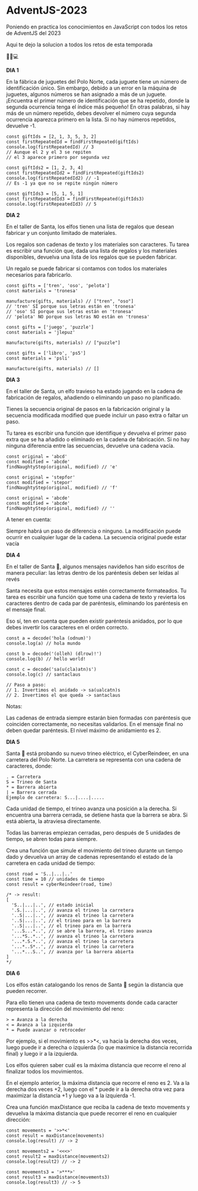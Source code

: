 # AdventJS-2023
Poniendo en practica los conocimientos en JavaScript con todos los retos de AdventJS del 2023

Aqui te dejo la solucion a todos los retos de esta temporada

🎄🎅💻

**DIA 1**


En la fábrica de juguetes del Polo Norte, cada juguete tiene un número de identificación único.
Sin embargo, debido a un error en la máquina de juguetes, algunos números se han asignado a más de un juguete.
¡Encuentra el primer número de identificación que se ha repetido, donde la segunda ocurrencia tenga el índice más pequeño!
En otras palabras, si hay más de un número repetido, debes devolver el número cuya segunda ocurrencia aparezca primero en la lista. Si no hay números repetidos, devuelve -1.

```
const giftIds = [2, 1, 3, 5, 3, 2]
const firstRepeatedId = findFirstRepeated(giftIds)
console.log(firstRepeatedId) // 3
// Aunque el 2 y el 3 se repiten
// el 3 aparece primero por segunda vez

const giftIds2 = [1, 2, 3, 4]
const firstRepeatedId2 = findFirstRepeated(giftIds2)
console.log(firstRepeatedId2) // -1
// Es -1 ya que no se repite ningún número

const giftIds3 = [5, 1, 5, 1]
const firstRepeatedId3 = findFirstRepeated(giftIds3)
console.log(firstRepeatedId3) // 5
```


**DIA 2**

En el taller de Santa, los elfos tienen una lista de regalos que desean fabricar y un conjunto limitado de materiales.

Los regalos son cadenas de texto y los materiales son caracteres. Tu tarea es escribir una función que, dada una lista de regalos y los materiales disponibles, devuelva una lista de los regalos que se pueden fabricar.

Un regalo se puede fabricar si contamos con todos los materiales necesarios para fabricarlo.

```
const gifts = ['tren', 'oso', 'pelota']
const materials = 'tronesa'

manufacture(gifts, materials) // ["tren", "oso"]
// 'tren' SÍ porque sus letras están en 'tronesa'
// 'oso' SÍ porque sus letras están en 'tronesa'
// 'pelota' NO porque sus letras NO están en 'tronesa'

const gifts = ['juego', 'puzzle']
const materials = 'jlepuz'

manufacture(gifts, materials) // ["puzzle"]

const gifts = ['libro', 'ps5']
const materials = 'psli'

manufacture(gifts, materials) // []
```

**DIA 3**


En el taller de Santa, un elfo travieso ha estado jugando en la cadena de fabricación de regalos, añadiendo o eliminando un paso no planificado.

Tienes la secuencia original de pasos en la fabricación original y la secuencia modificada modified que puede incluir un paso extra o faltar un paso.

Tu tarea es escribir una función que identifique y devuelva el primer paso extra que se ha añadido o eliminado en la cadena de fabricación. Si no hay ninguna diferencia entre las secuencias, devuelve una cadena vacía.
```
const original = 'abcd'
const modified = 'abcde'
findNaughtyStep(original, modified) // 'e'

const original = 'stepfor'
const modified = 'stepor'
findNaughtyStep(original, modified) // 'f'

const original = 'abcde'
const modified = 'abcde'
findNaughtyStep(original, modified) // ''
```
A tener en cuenta:

Siempre habrá un paso de diferencia o ninguno.
La modificación puede ocurrir en cualquier lugar de la cadena.
La secuencia original puede estar vacía



**DIA 4**


En el taller de Santa 🎅, algunos mensajes navideños han sido escritos de manera peculiar: las letras dentro de los paréntesis deben ser leídas al revés

Santa necesita que estos mensajes estén correctamente formateados. Tu tarea es escribir una función que tome una cadena de texto y revierta los caracteres dentro de cada par de paréntesis, eliminando los paréntesis en el mensaje final.

Eso sí, ten en cuenta que pueden existir paréntesis anidados, por lo que debes invertir los caracteres en el orden correcto.

```
const a = decode('hola (odnum)')
console.log(a) // hola mundo

const b = decode('(olleh) (dlrow)!')
console.log(b) // hello world!

const c = decode('sa(u(cla)atn)s')
console.log(c) // santaclaus

// Paso a paso:
// 1. Invertimos el anidado -> sa(ualcatn)s
// 2. Invertimos el que queda -> santaclaus
```

Notas:

Las cadenas de entrada siempre estarán bien formadas con paréntesis que coinciden correctamente, no necesitas validarlos.
En el mensaje final no deben quedar paréntesis.
El nivel máximo de anidamiento es 2.

**DIA 5**


Santa 🎅 está probando su nuevo trineo eléctrico, el CyberReindeer, en una carretera del Polo Norte. La carretera se representa con una cadena de caracteres, donde:

```
. = Carretera
S = Trineo de Santa
* = Barrera abierta
| = Barrera cerrada
Ejemplo de carretera: S...|....|.....

```


Cada unidad de tiempo, el trineo avanza una posición a la derecha. Si encuentra una barrera cerrada, se detiene hasta que la barrera se abra. Si está abierta, la atraviesa directamente.

Todas las barreras empiezan cerradas, pero después de 5 unidades de tiempo, se abren todas para siempre.

Crea una función que simule el movimiento del trineo durante un tiempo dado y devuelva un array de cadenas representando el estado de la carretera en cada unidad de tiempo:

```
const road = 'S..|...|..'
const time = 10 // unidades de tiempo
const result = cyberReindeer(road, time)

/* -> result:
[
  'S..|...|..', // estado inicial
  '.S.|...|..', // avanza el trineo la carretera
  '..S|...|..', // avanza el trineo la carretera
  '..S|...|..', // el trineo para en la barrera
  '..S|...|..', // el trineo para en la barrera
  '...S...*..', // se abre la barrera, el trineo avanza
  '...*S..*..', // avanza el trineo la carretera
  '...*.S.*..', // avanza el trineo la carretera
  '...*..S*..', // avanza el trineo la carretera
  '...*...S..', // avanza por la barrera abierta
]
*/
```

**DIA 6**

Los elfos están catalogando los renos de Santa 🦌 según la distancia que pueden recorrer.

Para ello tienen una cadena de texto movements donde cada caracter representa la dirección del movimiento del reno:

```
> = Avanza a la derecha
< = Avanza a la izquierda
* = Puede avanzar o retroceder
```

Por ejemplo, si el movimiento es >>*<, va hacia la derecha dos veces, luego puede ir a derecha o izquierda (lo que maximice la distancia recorrida final) y luego ir a la izquierda.

Los elfos quieren saber cuál es la máxima distancia que recorre el reno al finalizar todos los movimientos.

En el ejemplo anterior, la máxima distancia que recorre el reno es 2. Va a la derecha dos veces +2, luego con el * puede ir a la derecha otra vez para maximizar la distancia +1 y luego va a la izquierda -1.

Crea una función maxDistance que reciba la cadena de texto movements y devuelva la máxima distancia que puede recorrer el reno en cualquier dirección:

```
const movements = '>>*<'
const result = maxDistance(movements)
console.log(result) // -> 2

const movements2 = '<<<>'
const result2 = maxDistance(movements2)
console.log(result2) // -> 2

const movements3 = '>***>'
const result3 = maxDistance(movements3)
console.log(result3) // -> 5

```